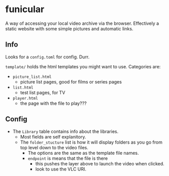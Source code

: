 # funicular

A way of accessing your local video archive via the browser.
Effectively a static website with some simple pictures and automatic links.

## Info
Looks for a `config.toml` for config. Durr.

`template/` holds the html templates you might want to use.
Categories are:
 - `picture_list.html`
    - picture list pages, good for films or series pages
 - `list.html`
    - test list pages, for TV
 - `player.html`
    - the page with the file to play???

## Config
 - The `Library` table contains info about the libraries.
   - Most fields are self explanitory.
   - The `folder_stucture` list is how it will display folders as you go from top level down to the video files.
     - The options are the same as the template file names.
     - `endpoint` is means that the file is there
       - this pushes the layer above to launch the video when clicked.
       - look to use the VLC URI.
